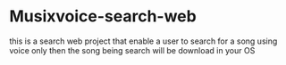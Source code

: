 # Musixvoice-search-web
this is a search web project that enable a user to search for a song using voice only then the song being search will be download in your OS 
